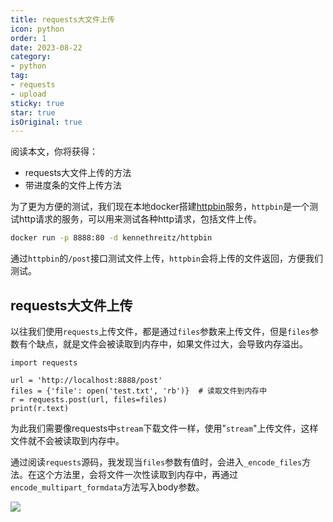 ```yaml
---
title: requests大文件上传
icon: python
order: 1
date: 2023-08-22
category:
- python
tag:
- requests
- upload
sticky: true
star: true
isOriginal: true
---
```


阅读本文，你将获得：

- requests大文件上传的方法
- 带进度条的文件上传方法


为了更为方便的测试，我们现在本地docker搭建[httpbin](https://httpbin.org/)服务，`httpbin`是一个测试http请求的服务，可以用来测试各种http请求，包括文件上传。

```bash
docker run -p 8888:80 -d kennethreitz/httpbin
```

通过`httpbin`的`/post`接口测试文件上传，`httpbin`会将上传的文件返回，方便我们测试。

## requests大文件上传

以往我们使用`requests`上传文件，都是通过`files`参数来上传文件，但是`files`参数有个缺点，就是文件会被读取到内存中，如果文件过大，会导致内存溢出。

```python{4}
import requests

url = 'http://localhost:8888/post'
files = {'file': open('test.txt', 'rb')}  # 读取文件到内存中
r = requests.post(url, files=files)
print(r.text)
```

为此我们需要像requests中`stream`下载文件一样，使用"`stream`"上传文件，这样文件就不会被读取到内存中。

通过阅读`requests`源码，我发现当`files`参数有值时，会进入`_encode_files`方法。在这个方法里，会将文件一次性读取到内存中，再通过`encode_multipart_formdata`方法写入body参数。

![](https://miclon-job.oss-cn-hangzhou.aliyuncs.com/img/20230822084053.png)
